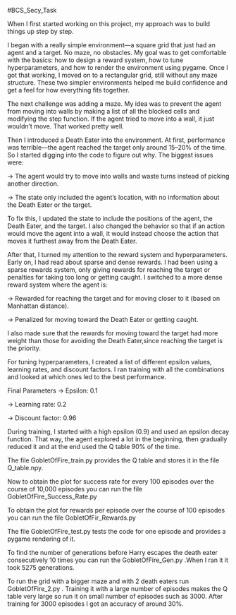 #BCS_Secy_Task

When I first started working on this project, my approach was to build things up step by step.

I began with a really simple environment—a square grid that just had an agent and a target. No maze, no obstacles. My goal was to get comfortable with the basics: how to design a reward system, how to tune hyperparameters, and how to render the environment using pygame. Once I got that working, I moved on to a rectangular grid, still without any maze structure. These two simpler environments helped me build confidence and get a feel for how everything fits together.

The next challenge was adding a maze. My idea was to prevent the agent from moving into walls by making a list of all the blocked cells and modifying the step function. If the agent tried to move into a wall, it just wouldn’t move. That worked pretty well.

Then I introduced a Death Eater into the environment. At first, performance was terrible—the agent reached the target only around 15–20% of the time. So I started digging into the code to figure out why. The biggest issues were:

-> The agent would try to move into walls and waste turns instead of picking another direction.

-> The state only included the agent’s location, with no information about the Death Eater or the target.

To fix this, I updated the state to include the positions of the agent, the Death Eater, and the target. I also changed the behavior so that if an action would move the agent into a wall, it would instead choose the action that moves it furthest away from the Death Eater.

After that, I turned my attention to the reward system and hyperparameters. Early on, I had read about sparse and dense rewards. I had been using a sparse rewards system, only giving rewards for reaching the target or penalties for taking too long or getting caught. I switched to a more dense reward system where the agent is:

-> Rewarded for reaching the target and for moving closer to it (based on Manhattan distance).

-> Penalized for moving toward the Death Eater or getting caught.

I also made sure that the rewards for moving toward the target had more weight than those for avoiding the Death Eater,since reaching the target is the priority.

For tuning hyperparameters, I created a list of different epsilon values, learning rates, and discount factors. I ran training with all the combinations and looked at which ones led to the best performance.

Final Parameters 
-> Epsilon: 0.1

-> Learning rate: 0.2

-> Discount factor: 0.96

During training, I started with a high epsilon (0.9) and used an epsilon decay function. That way, the agent explored a lot in the beginning, then gradually reduced it and at the end used the Q table 90% of the time.

The file GobletOfFire_train.py provides the Q table and stores it in the file Q_table.npy.

Now to obtain the plot for success rate for every 100 episodes over the course of 10,000 episodes you can run the file GobletOfFire_Success_Rate.py

To obtain the plot for rewards per episode over the course of 100 episodes you can run the file GobletOfFir_Rewards.py

The file GobletOfFire_test.py tests the code for one episode and provides a pygame rendering of it.

To find the number of generations before Harry escapes the death eater consecutively 10 times you can run the GobletOfFire_Gen.py .When I ran it it took 5275 generations.

To run the grid with a bigger maze and with 2 death eaters run GobletOfFire_2.py . Training it with a large number of episodes makes the Q table very large so run it on small number of episodes such as 3000. After training for 3000 episodes I got an accuracy of around 30%.
